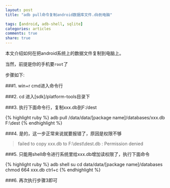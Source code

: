 ```yaml
---
layout: post
title: "adb pull命令复制android数据库文件.db到电脑"

tags: [android, adb-shell, sqlite]
categories: articles
comments: true
share: true
---
```


本文介绍如何在把android系统上的数据文件复制到电脑上。

当然，前提是你的手机要`root`了

步骤如下:

###1. win+r cmd进入命令行

###2. cd 进入[sdk]/platform-tools目录下

###3. 执行下面命令行，复制xxx.db到F:/dest

{% highlight ruby %}
adb pull /data/data/[package name]/databases/xxx.db F:\dest
{% endhighlight %}

###4. 是的，这一步正常来说就要报错了，原因是权限不够
> failed to copy xxx.db to F:\dest\dest.db : Permission denied

###5. 只能用shell命令进行系统里给xxx.db增加读权限了，执行下面命令

{% highlight ruby %}
adb shell
su
cd data/data/[package name]/databases
chmod 664 xxx.db
ctrl+c
{% endhighlight %}

###6. 再次执行步骤3即可